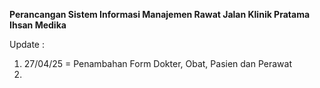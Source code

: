 **Perancangan Sistem Informasi Manajemen Rawat Jalan Klinik Pratama Ihsan Medika**

Update :
1. 27/04/25 = Penambahan Form Dokter, Obat, Pasien dan Perawat
2. 
